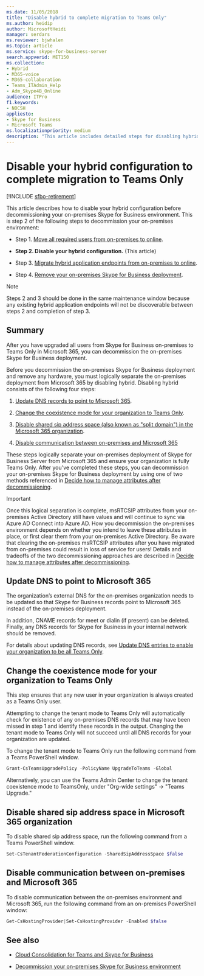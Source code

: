 ```yaml
---
ms.date: 11/05/2018
title: "Disable hybrid to complete migration to Teams Only"
ms.author: heidip
author: MicrosoftHeidi
manager: serdars
ms.reviewer: bjwhalen
ms.topic: article
ms.service: skype-for-business-server
search.appverid: MET150
ms.collection: 
- Hybrid 
- M365-voice
- M365-collaboration
- Teams_ITAdmin_Help
- Adm_Skype4B_Online
audience: ITPro
f1.keywords:
- NOCSH
appliesto:
- Skype for Business 
- Microsoft Teams
ms.localizationpriority: medium
description: "This article includes detailed steps for disabling hybrid as part of cloud consolidation for Teams and Skype for Business."
---
```


# Disable your hybrid configuration to complete migration to Teams Only 

[!INCLUDE [sfbo-retirement](../../Hub/includes/sfbo-retirement.md)]


This article describes how to disable your hybrid configuration before decommissioning your on-premises Skype for Business environment. This is step 2 of the following steps to decommission your on-premises environment:

- Step 1. [Move all required users from on-premises to online](decommission-move-on-prem-users.md).

- **Step 2. Disable your hybrid configuration.** (This article)

- Step 3. [Migrate hybrid application endpoints from on-premises to online](decommission-move-on-prem-endpoints.md).

- Step 4. [Remove your on-premises Skype for Business deployment](decommission-remove-on-prem.md).

> [!NOTE]
> Steps 2 and 3 should be done in the same maintenance window because any existing hybrid application endpoints will not be discoverable between steps 2 and completion of step 3.


## Summary

After you have upgraded all users from Skype for Business on-premises to Teams Only in Microsoft 365, you can decommission the on-premises Skype for Business deployment.

Before you decommission the on-premises Skype for Business deployment and remove any hardware, you must logically separate the on-premises deployment from Microsoft 365 by disabling hybrid. Disabling hybrid consists of the following four steps:

1. [Update DNS records to point to Microsoft 365](#update-dns-to-point-to-microsoft-365).

2. [Change the coexistence mode for your organization to Teams Only](#change-the-coexistence-mode-for-your-organization-to-teams-only).

3. [Disable shared sip address space (also known as "split domain") in the Microsoft 365 organization](#disable-shared-sip-address-space-in-microsoft-365-organization).

4. [Disable communication between on-premises and Microsoft 365](#disable-communication-between-on-premises-and-microsoft-365)

These steps logically separate your on-premises deployment of Skype for Business Server from Microsoft 365 and ensure your organization is fully Teams Only. After you've completed these steps, you can decommission your on-premises Skype for Business deployment by using one of two methods referenced in [Decide how to manage attributes after decommissioning](cloud-consolidation-managing-attributes.md).

> [!Important] 
> Once this logical separation is complete, msRTCSIP attributes from your on-premises Active Directory still have values and will continue to sync via Azure AD Connect into Azure AD. How you decommission the on-premises environment depends on whether you intend to leave these attributes in place, or first clear them from your on-premises Active Directory. Be aware that clearing the on-premises msRTCSIP attributes after you have migrated from on-premises could result in loss of service for users! Details and tradeoffs of the two decommissioning approaches are described in [Decide how to manage attributes after decommissioning](cloud-consolidation-managing-attributes.md).

## Update DNS to point to Microsoft 365

The organization’s external DNS for the on-premises organization needs to be updated so that Skype for Business records point to Microsoft 365 instead of the on-premises deployment. 

In addition, CNAME records for meet or dialin (if present) can be deleted. Finally, any DNS records for Skype for Business in your internal network should be removed.

For details about updating DNS records, see [Update DNS entries to enable your organization to be all Teams Only](decommission-manage-dns-entries.md).

## Change the coexistence mode for your organization to Teams Only

This step ensures that any new user in your organization is always created as a Teams Only user. 

Attempting to change the tenant mode to Teams Only will automatically check for existence of any on-premises DNS records that may have been missed in step 1 and identify these records in the output. Changing the tenant mode to Teams Only will not succeed until all DNS records for your organization are updated. 

To change the tenant mode to Teams Only run the following command from a Teams PowerShell window.

```PowerShell
Grant-CsTeamsUpgradePolicy -PolicyName UpgradeToTeams -Global
```

Alternatively, you can use the Teams Admin Center to change the tenant coexistence mode to TeamsOnly, under "Org-wide settings" -> "Teams Upgrade."    

## Disable shared sip address space in Microsoft 365 organization
    
To disable shared sip address space, run the following command from a Teams PowerShell window.

```PowerShell
Set-CsTenantFederationConfiguration -SharedSipAddressSpace $false
```
 
## Disable communication between on-premises and Microsoft 365

To disable communication between the on-premises environment and Microsoft 365, run the following command from an on-premises PowerShell window:

```PowerShell
Get-CsHostingProvider|Set-CsHostingProvider -Enabled $false
```


## See also

- [Cloud Consolidation for Teams and Skype for Business](cloud-consolidation.md)

- [Decommission your on-premises Skype for Business environment](decommission-on-prem-overview.md)


